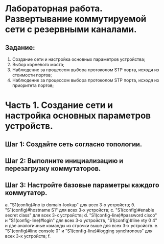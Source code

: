 # Лабораторная работа. Развертывание коммутируемой сети с резервными каналами.

## Задание:
  
   1. Создание сети и настройка основных параметров устройства;
   2. Выбор корневого моста;
   3. Наблюдение за процессом выбора протоколом STP порта, исходя из стоимости портов;
   4. Наблюдение за процессом выбора протоколом STP порта, исходя из приоритета портов;

# Часть 1. Создание сети и настройка основных параметров устройств.

## Шаг 1:	Создайте сеть согласно топологии.  

## Шаг 2: Выполните инициализацию и перезагрузку коммутаторов.

## Шаг 3:	Настройте базовые параметры каждого коммутатор.
   
   а. "S1(config)#no ip domain-lookup" для всех 3-х устройств;
   б. "S1(config)#hostname S1" для всех 3-х устройств;
   с. "S1(config)#enable secret class" для всех 3-х устройств;
   d. "S1(config-line)#password cisco"  и "S1(config-line)#login" для всех 3-х устройств,
      "S1(config)#line vty 0 4" и две аналогичные команды из строчки выше для всех 3-х устройств.
   e. "S1(config)#line console 0" и "S1(config-line)#logging synchronous" для всех 3-х устройств;
   f. 
   
